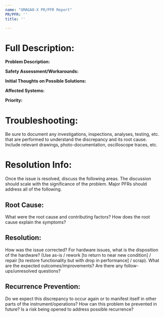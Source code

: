 ```yaml
---
name: "GMAGAO-X PR/PFR Report"
PR/PFR: ''
title: ''

---
```

<!-- Use this template to fill out a Problem Report or a Problem Failure Report -->
<!-- Once the issue is created, the creator should add a PR or PFR label -- See guidelines below. -->
<!-- The creator should assign one or more people to the PR/PFR -->
<!-- The creator should add labels, as discussed below -->
<!-- The creator should consider adding a milestone for resolution of the problem -->
<!-- Note that unless there is a safety concern, you generally want to avoid breaking configuration until root cause is determined or until you determine that you can do so without losing information.  -->

<!-- PR reporting should begin at the start of manufacturing/assembly of flight hardware or of GSE that directly interfaces with flight hardware -->
<!-- PFR reporting should begin at the start of verification/validation testing -->

<!-- Guidelines for whether an issue should be a PR or a PFR: -->

<!-- **Generate a PR:** -->
<!--   Operator Error; Database problem; Procedural problem; Inspection finding; Connector mismate; Process control test finding; Requires rework; Problem that can be solved on the spot; Software issues related to formatting errors, requirement changes, adaptive changes, enhancements, etc. -->

<!-- **Generate a PFR:** -->
<!--   Blown fuse; Over voltage or over current; Limit failure; Hardware stress; Hardware change; Software change; Requires repair;  Problem discovered in the functioning or operation of hardware or software; Problem affects interface between Instruments and Subsystems; Problem involves significant cost or schedule impact; Problem not covered by a PR or deviation --> 
<!-- If a discrepancy documented in a PR requires any type of troubleshooting, including investigation or repair, it should be elevated to a PFR -->

# **Full Description:**  
<!-- This section should be filled out when the PR/PFR is opened -->

**Problem Description:**

<!-- Enter text after the **. Provide the following information: -->
<!-- Problem description -->
<!-- Details of the incident -->
<!--    Date/Time of incident -->
<!--    Operators -->
<!--    Hardware involved -->
<!--    Test equipment involved -->
<!--    Instrument configuration -->
<!--    Relevant environmental conditions -->
<!--    Details of what happened/what was observed -->
<!-- Impact of issue -->

**Safety Assessment/Workarounds:**

<!-- Do we want to operate before this is fixed? -->
<!-- Is it safe to do so? -->
<!-- What are the workarounds that allow us to continue? -->

**Initial Thoughts on Possible Solutions:**    

**Affected Systems:**

<!-- List affected systems and subsystems here and add a label for the system -->

**Priority:**

<!-- Low, Moderate, High, Very High, Extreme Priority -->
<!-- If the priority is high or greater, the operator should add a label to the issue -->

<!-- THE TEMPLATE ENTRY GENERALLY ENDS HERE.  TROUBLESHOOTING AND RESOLUTION COMMENTS CAN BE ENTERED LATER -->

# **Troubleshooting:**
Be sure to document any investigations, inspections, analyses, testing, etc. that are performed to understand the discrepancy and its root cause.  Include relevant drawings, photo-documentation, oscilloscope traces, etc.

# **Resolution Info:**
Once the issue is resolved, discuss the following areas.  The discussion should scale with the significance of the problem.  Major PFRs should address all of the following.

## **Root Cause:**
What were the root cause and contributing factors?  How does the root cause explain the symptoms?
<!-- For instance, Design error, Modeling error, Workmanship, Random part failure, Procedure, Operator error, or other. -->

## **Resolution:**
How was the issue corrected?  For hardware issues, what is the disposition of the hardware?  (Use as-is / rework [to return to near new condition] / repair [to restore functionality but with drop in performance] / scrap).    What are the expected outcomes/improvements?  Are there any follow-ups/unresolved questions?

## **Recurrence Prevention:**
Do we expect this discrepancy to occur again or to manifest itself in other parts of the instrument/operations?  How can this problem be prevented in future?  Is a risk being opened to address possible recurrence?


